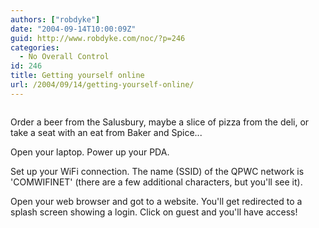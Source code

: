 ```yaml
---
authors: ["robdyke"]
date: "2004-09-14T10:00:09Z"
guid: http://www.robdyke.com/noc/?p=246
categories:
  - No Overall Control
id: 246
title: Getting yourself online
url: /2004/09/14/getting-yourself-online/
---
```

<img />

Order a beer from the Salusbury, maybe a slice of pizza from the deli, or take a seat with an eat from Baker and Spice...

Open your laptop. Power up your PDA.

Set up your WiFi connection. The name (SSID) of the QPWC network is 'COMWIFINET' (there are a few additional characters, but you'll see it).

Open your web browser and got to a website. You'll get redirected to a splash screen showing a login. Click on guest and you'll have access!